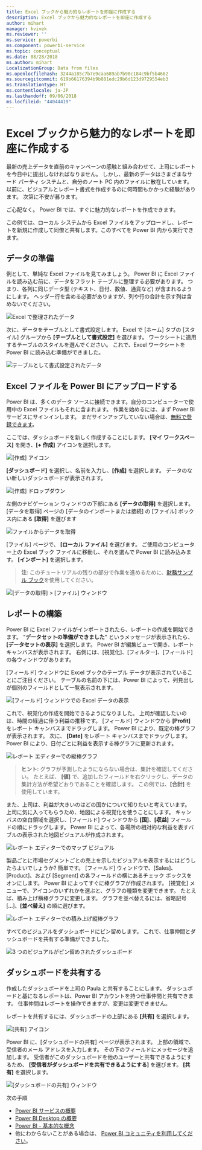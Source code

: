 ```yaml
---
title: Excel ブックから魅力的なレポートを即座に作成する
description: Excel ブックから魅力的なレポートを即座に作成する
author: mihart
manager: kvivek
ms.reviewer: ''
ms.service: powerbi
ms.component: powerbi-service
ms.topic: conceptual
ms.date: 08/28/2018
ms.author: mihart
LocalizationGroup: Data from files
ms.openlocfilehash: 3244a185c7b7e9caa689ab7b90c184c9bf5b4662
ms.sourcegitcommit: 619b66176394b9b881edc29b6d123d9729554eb3
ms.translationtype: HT
ms.contentlocale: ja-JP
ms.lasthandoff: 09/06/2018
ms.locfileid: "44044419"
---
```

# <a name="from-excel-workbook-to-stunning-report-in-no-time"></a>Excel ブックから魅力的なレポートを即座に作成する
最新の売上データを直前のキャンペーンの感触と組み合わせて、上司にレポートを今日中に提出しなければなりません。 しかし、最新のデータはさまざまなサード パーティ システムと、自分のノート PC 内のファイルに散在しています。 以前に、ビジュアルとレポート書式を作成するのに何時間もかかった経験があります。 次第に不安が募ります。

ご心配なく。 Power BI では、すぐに魅力的なレポートを作成できます。

この例では、ローカル システムから Excel ファイルをアップロードし、レポートを新規に作成して同僚と共有します。このすべてを Power BI 内から実行できます。

## <a name="prepare-your-data"></a>データの準備
例として、単純な Excel ファイルを見てみましょう。 Power BI に Excel ファイルを読み込む前に、データをフラット テーブルに整理する必要があります。 つまり、各列に同じデータ型 (テキスト、日付、数値、通貨など) が含まれるようにします。 ヘッダー行を含める必要がありますが、列や行の合計を示す列は含めないでください。

![Excel で整理されたデータ](media/service-from-excel-to-stunning-report/pbi_excel_file.png)

次に、データをテーブルとして書式設定します。 Excel で [ホーム] タブの [スタイル] グループから **[テーブルとして書式設定]** を選びます。 ワークシートに適用するテーブルのスタイルを選んでください。 これで、Excel ワークシートを Power BI に読み込む準備ができました。

![テーブルとして書式設定されたデータ](media/service-from-excel-to-stunning-report/pbi_excel_table.png)

## <a name="upload-your-excel-file-into-power-bi"></a>Excel ファイルを Power BI にアップロードする
Power BI は、多くのデータ ソースに接続できます。自分のコンピューターで使用中の Excel ファイルもそれに含まれます。 作業を始めるには、まず Power BI サービスにサインインします。 まだサインアップしていない場合は、[無料で登録できます](https://powerbi.com)。

ここでは、ダッシュボードを新しく作成することにします。 **[マイ ワークスペース]** を開き、**[+ 作成]** アイコンを選択します。

![[作成] アイコン](media/service-from-excel-to-stunning-report/power-bi-new-dash.png)

**[ダッシュボード]** を選択し、名前を入力し、**[作成]** を選択します。 データのない新しいダッシュボードが表示されます。

![[作成] ドロップダウン](media/service-from-excel-to-stunning-report/power-bi-create-dash.png)

左側のナビゲーション ウィンドウの下部にある **[データの取得]** を選択します。 [データを取得] ページの [データのインポートまたは接続] の [ファイル] ボックス内にある **[取得]** を選びます

![ファイルからデータを取得](media/service-from-excel-to-stunning-report/pbi_get_files.png)

[ファイル] ページで、 **[ローカル ファイル]** を選びます。 ご使用のコンピューター上の Excel ブック ファイルに移動し、それを選んで Power BI に読み込みます。 **[インポート]** を選択します。

> **注**: このチュートリアルの残りの部分で作業を進めるために、[財務サンプル ブック](sample-financial-download.md)を使用してください。
> 
> 

![[データの取得] > [ファイル] ウィンドウ](media/service-from-excel-to-stunning-report/pbi_local_file.png)

## <a name="build-your-report"></a>レポートの構築
Power BI に Excel ファイルがインポートされたら、レポートの作成を開始できます。 "**データセットの準備ができました**" というメッセージが表示されたら、**[データセットの表示]** を選択します。  Power BI が編集ビューで開き、レポート キャンバスが表示されます。 右側には、[視覚化]、[フィルター]、[フィールド] の各ウィンドウがあります。

[フィールド] ウィンドウに Excel ブックのテーブル データが表示されていることにご注目ください。 テーブルの名前の下には、Power BI によって、列見出しが個別のフィールドとして一覧表示されます。

![[フィールド] ウィンドウでの Excel データの表示](media/service-from-excel-to-stunning-report/pbi_report_fields.png)

これで、視覚化の作成を開始できるようになりました。 上司が確認したいのは、時間の経過に伴う利益の推移です。 [フィールド] ウィンドウから **[Profit]** をレポート キャンバスまでドラッグします。 Power BI により、既定の棒グラフが表示されます。 次に、 **[Date]** をレポート キャンバスまでドラッグします。 Power BI により、日付ごとに利益を表示する棒グラフに更新されます。

![レポート エディターでの縦棒グラフ](media/service-from-excel-to-stunning-report/pbi_report_pin-new.png)

> **ヒント**: グラフが予測したようにならない場合は、集計を確認してください。 たとえば、 **[値]** で、追加したフィールドを右クリックし、データの集計方法が希望どおりであることを確認します。  この例では、**[合計]** を使用しています。
> 
> 

また、上司は、利益が大きいのはどの国かについて知りたいと考えています。 上司に気に入ってもらうため、地図による視覚化を使うことにします。 キャンバスの空白領域を選択し、[フィールド] ウィンドウから **[国]**、**[収益]** フィールドの順にドラッグします。 Power BI によって、各場所の相対的な利益を表すバブルの表示された地図ビジュアルが作成されます。

![レポート エディターでのマップ ビジュアル](media/service-from-excel-to-stunning-report/pbi_report_map-new.png)

製品ごとに市場セグメントごとの売上を示したビジュアルを表示するにはどうしたらよいでしょうか? 簡単です。 [フィールド] ウィンドウで、[Sales]、[Product]、および [Segment] の各フィールドの横にあるチェック ボックスをオンにします。 Power BI によってすぐに棒グラフが作成されます。 [視覚化] メニューで、アイコンのいずれかを選ぶと、グラフの種類を変更できます。 たとえば、積み上げ横棒グラフに変更します。  グラフを並べ替えるには、省略記号 [...]、**[並べ替え]** の順に選びます。

![レポート エディターでの積み上げ縦棒グラフ](media/service-from-excel-to-stunning-report/pbi_barchart-new.png)

すべてのビジュアルをダッシュボードにピン留めします。 これで、仕事仲間とダッシュボードを共有する準備ができました。

![3 つのビジュアルがピン留めされたダッシュボード](media/service-from-excel-to-stunning-report/pbi_report.png)

## <a name="share-your-dashboard"></a>ダッシュボードを共有する
作成したダッシュボードを上司の Paula と共有することにします。 ダッシュボードと基になるレポートは、Power BI アカウントを持つ仕事仲間と共有できます。 仕事仲間はレポートを操作できますが、変更は変更できません。

レポートを共有するには、ダッシュボードの上部にある **[共有]** を選択します。

![[共有] アイコン](media/service-from-excel-to-stunning-report/power-bi-share.png)

Power BI に、[ダッシュボードの共有] ページが表示されます。 上部の領域で、受信者のメール アドレスを入力します。 その下のフィールドにメッセージを追加します。 受信者がこのダッシュボードを他のユーザーと共有できるようにするため、 **[受信者がダッシュボードを共有できるようにする]** を選びます。 **[共有]** を選択します。

![[ダッシュボードの共有] ウィンドウ](media/service-from-excel-to-stunning-report/power-bi-share-dash-new.png)

次の手順

* [Power BI サービスの概要](service-get-started.md)
* [Power BI Desktop の概要](desktop-getting-started.md)
* [Power BI - 基本的な概念](service-basic-concepts.md)
* 他にわからないことがある場合は、 [Power BI コミュニティを利用してください](http://community.powerbi.com/)。

